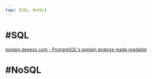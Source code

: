 ```yaml
---
tags: [SQL, NoSQL]
---
```


# #SQL

[explain.depesz.com - PostgreSQL's explain analyze made readable](https://explain.depesz.com/)

# #NoSQL
